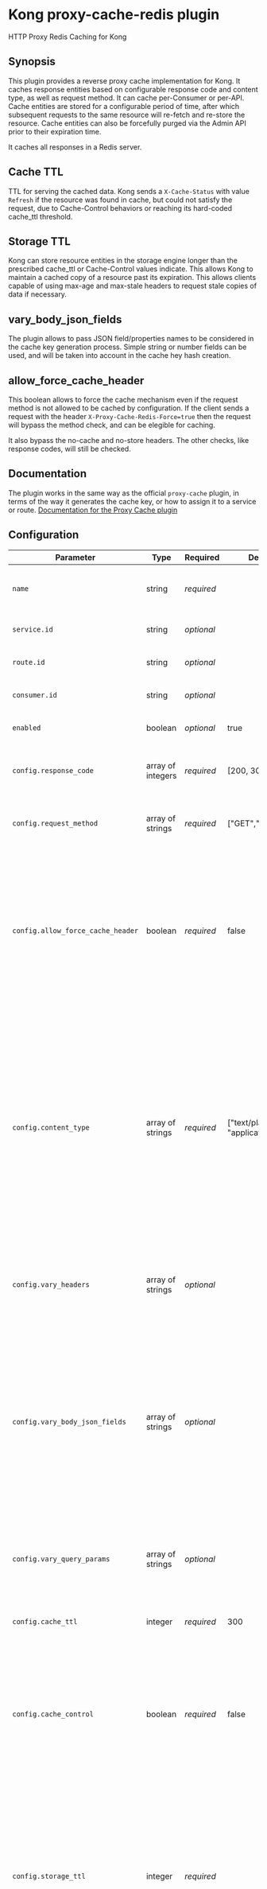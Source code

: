 # Kong proxy-cache-redis plugin

HTTP Proxy Redis Caching for Kong

## Synopsis

This plugin provides a reverse proxy cache implementation for Kong. It caches
response entities based on configurable response code and content type, as
well as request method. It can cache per-Consumer or per-API. Cache entities
are stored for a configurable period of time, after which subsequent requests
to the same resource will re-fetch and re-store the resource. Cache entities
can also be forcefully purged via the Admin API prior to their expiration
time.

It caches all responses in a Redis server.

## Cache TTL

TTL for serving the cached data. Kong sends a `X-Cache-Status` with value `Refresh` if the resource was found in cache, but could not satisfy the request, due to Cache-Control behaviors or reaching its hard-coded cache_ttl threshold.

## Storage TTL

Kong can store resource entities in the storage engine longer than the prescribed cache_ttl or Cache-Control values indicate. This allows Kong to maintain a cached copy of a resource past its expiration. This allows clients capable of using max-age and max-stale headers to request stale copies of data if necessary.

## vary_body_json_fields

The plugin allows to pass JSON field/properties names to be considered in the cache key generation process. Simple string or number fields can be used, and will be taken into account in the cache hey hash creation.

## allow_force_cache_header

This boolean allows to force the cache mechanism even if the request method is not allowed to be cached by configuration. If the client sends a request with the header `X-Proxy-Cache-Redis-Force=true` then the request will bypass the method check, and can be elegible for caching. 

It also bypass the no-cache and no-store headers. The other checks, like response codes, will still be checked.

## Documentation

The plugin works in the same way as the official `proxy-cache` plugin, in terms of the way it generates the cache key, or how to assign it to a service or route. [Documentation for the Proxy Cache plugin](https://docs.konghq.com/hub/kong-inc/proxy-cache/)

## Configuration

|Parameter|Type|Required|Default|Description|
|---|---|---|---|---|
`name`|string|*required*| |The name of the plugin to use, in this case: `proxy-cache-redis`
`service.id`|string|*optional*| |The ID of the Service the plugin targets.
`route.id`|string|*optional*| |The ID of the Route the plugin targets.
`consumer.id`|string|*optional*| |The ID of the Consumer the plugin targets.
`enabled`|boolean|*optional*|true|Whether this plugin will be applied.
`config.response_code`|array of integers|*required*|[200, 301, 404]|Upstream response status code considered cacheable.
`config.request_method`|array of strings|*required*|["GET","HEAD"]|Downstream request methods considered cacheable.
`config.allow_force_cache_header`|boolean|*required*|false|If true, clients can send the header "X-Proxy-Cache-Redis-Force" with value true, in order to force the request to be cached, even if its method is not among the request methods allowed to be cached.
`config.content_type`|array of strings|*required*|["text/plain", "application/json"]|Upstream response content types considered cacheable. The plugin performs an exact match against each specified value; for example, if the upstream is expected to respond with an application/json; charset=utf-8 content-type, the plugin configuration must contain said value or a Bypass cache status is returned.
`config.vary_headers`|array of strings|*optional*| |Relevant headers considered for the cache key. If undefined, none of the headers are taken into consideration.
`config.vary_body_json_fields`|array of strings|*optional*| |Relevant JSON fields in the body of the request, to be considered for the cache key. If undefined, none of the fields in the body are taken into consideration. Note: only works on  string or number fields, not on fields containing arrays or objects.
`config.vary_query_params`|array of strings|*optional*| |Relevant query parameters considered for the cache key. If undefined, all params are taken into consideration.
`config.cache_ttl`|integer|*required*|300|TTL, in seconds, of cache resources.
`config.cache_control`|boolean|*required*|false|When enabled, respect the Cache-Control behaviors defined in RFC7234. It allows the use of the header Cache-Control with its values (no-store, no-cache, private, only-if-cached, max-age...). 
`config.storage_ttl`|integer|*required*| |Number of seconds to keep resources in the storage backend. This value is independent of cache_ttl or resource TTLs defined by Cache-Control behaviors. The resources may be stored for up to `storage_ttl` secs but served only for `cache_ttl`.
`config.redis_host`|string|*required*| |The hostname or IP address of the redis server.
`config.redis_port`|integer|*optional*|6379|The port of the redis server.
`config.redis_timeout`|integer|*optional*|2000|The timeout in milliseconds for the redis connection.
`config.redis_password`|string|*optional*| |The password (if required) to authenticate to the redis server.
`config.redis_database`|string|*optional*|0|The Redis database to use for caching the resources.
